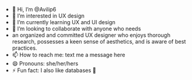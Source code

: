 - 👋 Hi, I’m @Avilip6
- 👀 I’m interested in UX design
- 🌱 I’m currently learning UX and UI design 
- 💞️ I’m looking to collaborate with anyone who needs
- an organized and committed UX designer who enjoys thorough research, possesses a keen sense of aesthetics, and is aware of best practices.
- 📫 How to reach me: text me a message here
- 😄 Pronouns: she/her/hers
- ⚡ Fun fact: I also like databases 🙈

<!---
Avilip6/Avilip6 is a ✨ special ✨ repository because its `README.md` (this file) appears on your GitHub profile.
You can click the Preview link to take a look at your changes.
--->
